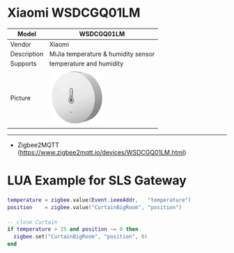# Xiaomi WSDCGQ01LM

| Model | WSDCGQ01LM  |
|-|-|
| Vendor  | Xiaomi  |
| Description | MiJia temperature & humidity sensor |
| Supports | temperature and humidity |
| Picture | ![Xiaomi WSDCGQ01LM](png2/WSDCGQ01LM.png) |
---

* Zigbee2MQTT (https://www.zigbee2mqtt.io/devices/WSDCGQ01LM.html)

# LUA Example for SLS Gateway

```lua
temperature = zigbee.value(Event.ieeeAddr,   "temperature")
position    = zigbee.value("CurtainBigRoom", "position")

-- close Curtain
if temperature > 25 and position ~= 0 then
  zigbee.set("CurtainBigRoom", "position", 0)
end
```